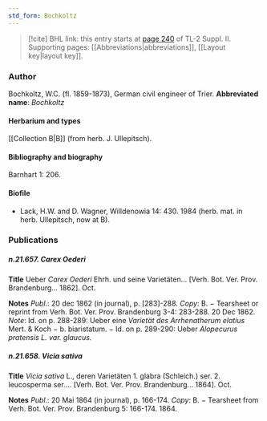 ```yaml
---
std_form: Bochkoltz
---
```


> [!cite] BHL link: this entry starts at [page 240](https://www.biodiversitylibrary.org/page/33265437) of TL-2 Suppl. II.
> Supporting pages: [[Abbreviations|abbreviations]], [[Layout key|layout key]].

### Author

Bochkoltz, W.C. (fl. 1859-1873), German civil engineer of Trier. 
**Abbreviated name**: *Bochkoltz*

#### Herbarium and types

[[Collection B|B]] (from herb. J. Ullepitsch).

#### Bibliography and biography

Barnhart 1: 206.

#### Biofile

- Lack, H.W. and D. Wagner, Willdenowia 14: 430. 1984 (herb. mat. in herb. Ullepitsch, now at B).

### Publications

##### n.21.657. Carex Oederi

**Title**
Ueber *Carex Oederi* Ehrh. und seine Varietäten... \[Verh. Bot. Ver. Prov. Brandenburg... 1862\]. Oct.

**Notes**
*Publ*.: 20 dec 1862 (in journal), p. \[283\]-288. *Copy*: B. − Tearsheet or reprint from Verh. Bot. Ver. Prov. Brandenburg 3-4: 283-288. 20 Dec 1862.
*Note*: Id. on p. 288-289: Ueber eine *Varietät des Arrhenatherum elatius* Mert. & Koch − b. biaristatum. − Id. on p. 289-290: Ueber *Alopecurus pratensis L. var. glaucus.*

##### n.21.658. Vicia sativa

**Title**
*Vicia sativa* L., deren Varietäten 1. glabra (Schleich.) ser. 2. leucosperma ser.... \[Verh. Bot. Ver. Prov. Brandenburg... 1864\]. Oct.

**Notes**
*Publ*.: 20 Mai 1864 (in journal), p. 166-174. *Copy*: B. − Tearsheet from Verh. Bot. Ver. Prov. Brandenburg 5: 166-174. 1864.

